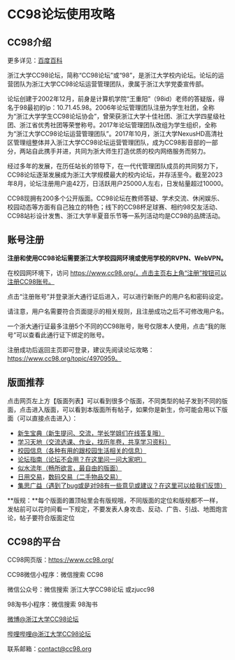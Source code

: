 # CC98论坛使用攻略
## CC98介绍
更多详见：[百度百科](https://baike.baidu.com/item/cc98/3410558)

浙江大学CC98论坛，简称“CC98论坛”或“98”，是浙江大学校内论坛。论坛的运营团队为浙江大学CC98论坛运营管理团队，隶属于浙江大学党委宣传部。

论坛创建于2002年12月，前身是计算机学院“王重阳”（98id）老师的答疑版，得名于98最初的ip：10.71.45.98。2006年论坛管理团队注册为学生社团，全称为“浙江大学学生CC98论坛协会”，曾荣获浙江大学十佳社团、浙江大学四星级社团、浙江省优秀社团等荣誉称号。2017年论坛管理团队改组为学生组织，全称为“浙江大学CC98论坛运营管理团队”。2017年10月，浙江大学NexusHD高清社区管理组整体并入浙江大学CC98论坛运营管理团队，成为CC98影音部的一部分，两站自此携手并进，共同为浙大师生打造优质的校内网络服务而努力。

经过多年的发展，在历任站长的领导下，在一代代管理团队成员的共同努力下，CC98论坛逐渐发展成为浙江大学规模最大的校内论坛，并存活至今。截至2023年8月，论坛注册用户逾42万，日活跃用户25000人左右，日发帖量超过10000。

CC98现拥有200多个公开版面。CC98论坛在教师答疑、学术交流、休闲娱乐、校园动态等方面有自己独立的特色；线下的CC98杯足球赛、相约98交友活动、CC98站衫设计发售、浙江大学半夏音乐节等一系列活动均是CC98的品牌活动。

## 账号注册
**注册和使用CC98论坛需要浙江大学校园网环境或使用学校的RVPN、WebVPN。**

在校园网环境下，访问 https://www.cc98.org/，点击主页右上角“注册”按钮可以注册CC98账号。

点击“注册账号”并登录浙大通行证后进入，可以进行新账户的用户名和密码设定。

请注意，用户名需要符合页面提示的相关规则，且注册成功之后不可修改用户名。

一个浙大通行证最多注册5个不同的CC98账号，账号仅限本人使用，点击“我的账号”可以查看此通行证下绑定的账号。

注册成功后返回主页即可登录，建议先阅读论坛攻略：https://www.cc98.org/topic/4970959。

## 版面推荐
点击网页左上方【版面列表】可以看到很多个版面，不同类型的帖子发到不同的版面，点击进入版面，可以看到本版面所有帖子，如果你是新生，你可能会用以下版面（可以直接点击进入）：

- [新生宝典（新生提问、交流，学长学姐们在线答复哦）](https://www.cc98.org/board/198)
- [学习天地（交流选课、作业，找历年卷，共享学习资料）](https://www.cc98.org/board/68)
- [校园信息（各种有用的跟校园生活相关的信息）](https://www.cc98.org/board/100)
- [论坛指南（论坛不会用？在这里问一问大家吧）](https://www.cc98.org/board/184)
- [似水流年（畅所欲言，最自由的版面）](https://www.cc98.org/board/758)
- [日用交易](https://www.cc98.org/board/80)，[数码交易（二手物品交易）](https://www.cc98.org/board/562)
- [集思广益（遇到了bug或是对98有一些意见或建议？在这里可以给我们反馈）](https://www.cc98.org/board/326)

**版规：**每个版面的置顶帖里会有版规哦，不同版面的定位和版规都不一样，发帖前可以花时间看一下规定，不要发表人身攻击、反动、广告、引战、地图炮言论，帖子要符合版面定位

## CC98的平台
CC98网页版：https://www.cc98.org/

CC98微信小程序：微信搜索 CC98

微信公众号：微信搜索 浙江大学CC98论坛 或zjucc98

98淘书小程序：微信搜索 98淘书

[微博@浙江大学CC98论坛](https://weibo.com/u/1704032047)

[哔哩哔哩@浙江大学CC98论坛](https://space.bilibili.com/222288454)

联系邮箱：contact@cc98.org

